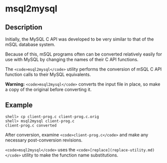 
# msql2mysql

## Description


Initially, the MySQL C API was developed to be very similar to that of the
mSQL database system.


Because of this, mSQL programs often can be converted relatively easily for use
with MySQL by changing the names of their C API functions.


The `<code>msql2mysql</code>` utility performs the conversion of mSQL C API
function calls to their MySQL equivalents.


**Warning:** `<code>msql2mysql</code>` converts the input
file in place, so make a copy of the original before converting it.


## Example


```
shell> cp client-prog.c client-prog.c.orig
shell> msql2mysql client-prog.c
client-prog.c converted
```

After conversion, examine `<code>client-prog.c</code>` and make any necessary
post-conversion revisions.


`<code>msql2mysql</code>` uses the `<code>[replace](replace-utility.md)</code>` utility to make the function name
substitutions.

